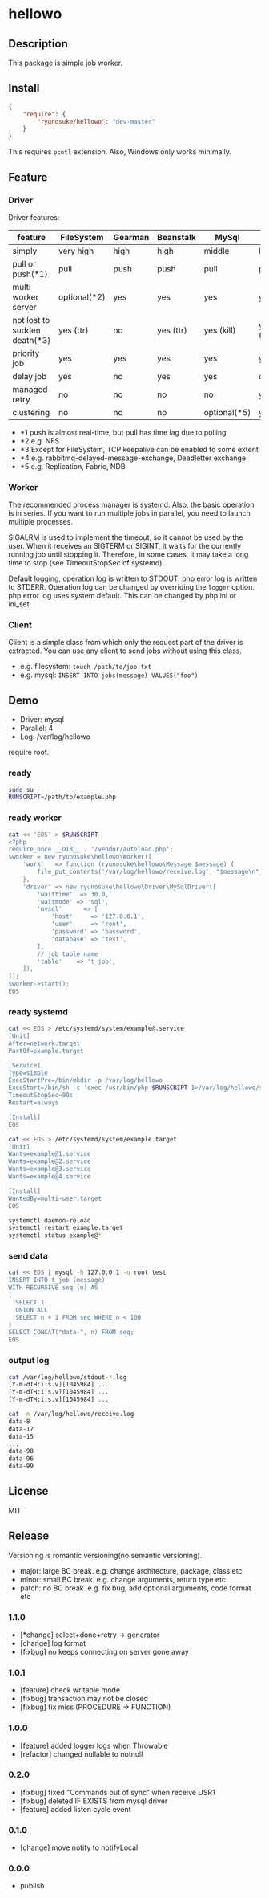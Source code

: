 hellowo
====

## Description

This package is simple job worker.

## Install

```json
{
    "require": {
        "ryunosuke/hellowo": "dev-master"
    }
}
```

This requires `pcntl` extension. Also, Windows only works minimally.

## Feature

### Driver

Driver features:

| feature                      | FileSystem      | Gearman         | Beanstalk       | MySql           | RabbitMQ        |
|------------------------------|-----------------|-----------------|-----------------|-----------------|-----------------|
| simply                       | very high       | high            | high            | middle          | low             |
| pull or push(*1)             | pull            | push            | push            | pull            | push            |
| multi worker server          | optional(*2)    | yes             | yes             | yes             | yes             |
| not lost to sudden death(*3) | yes (ttr)       | no              | yes (ttr)       | yes (kill)      | yes (heartbeat) |
| priority job                 | yes             | yes             | yes             | yes             | yes             |
| delay job                    | yes             | no              | yes             | yes             | optional(*4)    |
| managed retry                | no              | no              | no              | no              | yes             |
| clustering                   | no              | no              | no              | optional(*5)    | yes             |

- *1 push is almost real-time, but pull has time lag due to polling
- *2 e.g. NFS
- *3 Except for FileSystem, TCP keepalive can be enabled to some extent
- *4 e.g. rabbitmq-delayed-message-exchange, Deadletter exchange
- *5 e.g. Replication, Fabric, NDB

### Worker

The recommended process manager is systemd.
Also, the basic operation is in series. If you want to run multiple jobs in parallel, you need to launch multiple processes.

SIGALRM is used to implement the timeout, so it cannot be used by the user.
When it receives an SIGTERM or SIGINT, it waits for the currently running job until stopping it. Therefore, in some cases, it may take a long time to stop (see TimeoutStopSec of systemd).

Default logging, operation log is written to STDOUT. php error log is written to STDERR.
Operation log can be changed by overriding the `logger` option.
php error log uses system default. This can be changed by php.ini or ini_set.

### Client

Client is a simple class from which only the request part of the driver is extracted.
You can use any client to send jobs without using this class.

- e.g. filesystem: `touch /path/to/job.txt`
- e.g. mysql: `INSERT INTO jobs(message) VALUES("foo")`

## Demo

- Driver: mysql
- Parallel: 4
- Log: /var/log/hellowo

require root.

### ready

```bash
sudo su -
RUNSCRIPT=/path/to/example.php
```

### ready worker

```bash
cat << 'EOS' > $RUNSCRIPT
<?php
require_once __DIR__ . '/vendor/autoload.php';
$worker = new ryunosuke\hellowo\Worker([
    'work'   => function (ryunosuke\hellowo\Message $message) {
        file_put_contents('/var/log/hellowo/receive.log', "$message\n", FILE_APPEND | LOCK_EX);
    },
    'driver' => new ryunosuke\hellowo\Driver\MySqlDriver([
        'waittime'  => 30.0,
        'waitmode' => 'sql',
        'mysql'      => [
            'host'     => '127.0.0.1',
            'user'     => 'root',
            'password' => 'password',
            'database' => 'test',
        ],
        // job table name
        'table'    => 't_job',
    ]),
]);
$worker->start();
EOS
```

### ready systemd

```bash
cat << EOS > /etc/systemd/system/example@.service
[Unit]
After=network.target
PartOf=example.target

[Service]
Type=simple
ExecStartPre=/bin/mkdir -p /var/log/hellowo
ExecStart=/bin/sh -c 'exec /usr/bin/php $RUNSCRIPT 1>/var/log/hellowo/stdout-%i.log 2>/var/log/hellowo/stderr-%i.log'
TimeoutStopSec=90s
Restart=always

[Install]
EOS

cat << EOS > /etc/systemd/system/example.target
[Unit]
Wants=example@1.service
Wants=example@2.service
Wants=example@3.service
Wants=example@4.service

[Install]
WantedBy=multi-user.target
EOS

systemctl daemon-reload
systemctl restart example.target
systemctl status example@*
```

### send data

```bash
cat << EOS | mysql -h 127.0.0.1 -u root test
INSERT INTO t_job (message)
WITH RECURSIVE seq (n) AS
(
  SELECT 1
  UNION ALL
  SELECT n + 1 FROM seq WHERE n < 100
)
SELECT CONCAT("data-", n) FROM seq;
EOS
```

### output log

```bash
cat /var/log/hellowo/stdout-*.log
[Y-m-dTH:i:s.v][1045984] ...
[Y-m-dTH:i:s.v][1045984] ...
[Y-m-dTH:i:s.v][1045984] ...

cat -n /var/log/hellowo/receive.log
data-8
data-17
data-15
...
data-98
data-96
data-99
```

## License

MIT

## Release

Versioning is romantic versioning(no semantic versioning).

- major: large BC break. e.g. change architecture, package, class etc
- minor: small BC break. e.g. change arguments, return type etc
- patch: no BC break. e.g. fix bug, add optional arguments, code format etc

### 1.1.0

- [*change] select+done+retry -> generator
- [change] log format
- [fixbug] no keeps connecting on server gone away

### 1.0.1

- [feature] check writable mode
- [fixbug] transaction may not be closed
- [fixbug] fix miss (PROCEDURE -> FUNCTION)

### 1.0.0

- [feature] added logger logs when Throwable
- [refactor] changed nullable to notnull

### 0.2.0

- [fixbug] fixed "Commands out of sync" when receive USR1
- [fixbug] deleted IF EXISTS from mysql driver
- [feature] added listen cycle event

### 0.1.0

- [change] move notify to notifyLocal

### 0.0.0

- publish
